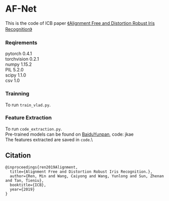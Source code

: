 # AF-Net

This is the code of ICB paper [《Alignment Free and Distortion Robust Iris Recognition》](https://arxiv.org/pdf/1912.00382.pdf)

### Reqirements
pytorch 0.4.1\
torchvision 0.2.1\
numpy 1.15.2\
PIL 5.2.0\
scipy 1.1.0\
csv 1.0

### Trainning
To run `train_vlad.py`.


### Feature Extraction
To run `code_extraction.py`.\
Pre-trained models can be found on [BaiduYunpan](https://pan.baidu.com/s/1620HU3c5UARTuCkdBFlG4w), code: jkae\
The features extracted are saved in `code`.\

## Citation

    @inproceedings{ren2019Alignment,
      title={Alignment Free and Distortion Robust Iris Recognition.},
      author={Ren, Min and Wang, Caiyong and Wang, Yunlong and Sun, Zhenan and Tan, Tieniu},
      booktitle={ICB},
      year={2019}
    }


